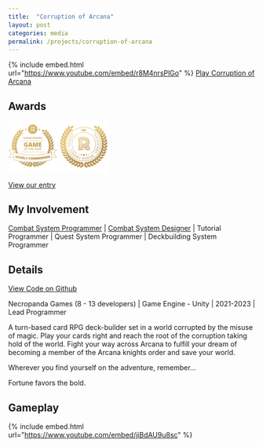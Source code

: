 ```yaml
---
title:  "Corruption of Arcana"
layout: post
categories: media
permalink: /projects/corruption-of-arcana
---
```


{% include embed.html url="https://www.youtube.com/embed/r8M4nrsPlGo" %}
[Play Corruption of Arcana](https://moonsoon-games.itch.io/corruption-of-arcana-reshuffled)

## Awards

<img src="https://raw.githubusercontent.com/andrewscott02/andrewscott02.github.io/master/_posts/Images/rookie-awards-goty-hc.png" width="100"> <img src="https://raw.githubusercontent.com/andrewscott02/andrewscott02.github.io/master/_posts/Images/finalist-rookie-awards.png" width="100">

[View our entry](https://www.therookies.co/entries/24461)

## My Involvement

[Combat System Programmer](https://andrewscott02.github.io/projects/corruption-of-arcana/combatprogramming) | [Combat System Designer](https://andrewscott02.github.io/projects/corruption-of-arcana/combatdesign) | Tutorial Programmer | Quest System Programmer | Deckbuilding System Programmer

## Details

[View Code on Github](https://github.com/MoonsoonGames/Corruption-of-Arcana)

Necropanda Games (8 - 13 developers) | Game Engine - Unity | 2021-2023 | Lead Programmer

<p>
  A turn-based card RPG deck-builder set in a world corrupted by the misuse of magic. Play your cards right and reach the root of the corruption taking hold of the world. Fight your way across Arcana to fulfill your dream of becoming a member of the Arcana knights order and save your world.
</p>

<p>
  Wherever you find yourself on the adventure, remember...
</p>

<p>
  Fortune favors the bold.
</p>

## Gameplay

{% include embed.html url="https://www.youtube.com/embed/jiBdAU9u8sc" %}
